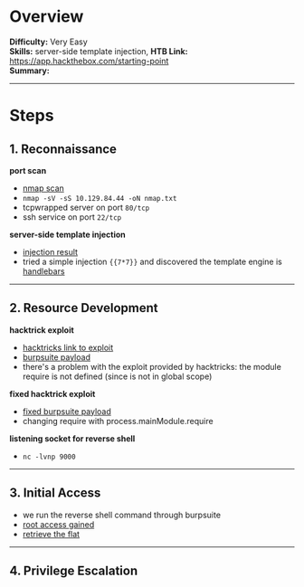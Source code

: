 # Overview
**Difficulty:** Very Easy  
**Skills:** server-side template injection, 
**HTB Link:** https://app.hackthebox.com/starting-point  
**Summary:** 

---

# Steps

## 1. Reconnaissance
**port scan**
- [nmap scan](./evidences/nmap.txt)  
- `nmap -sV -sS 10.129.84.44 -oN nmap.txt`  
- tcpwrapped server on port `80/tcp`  
- ssh service on port `22/tcp`
  
**server-side template injection**  
- [injection result](./evidences/server-side_template_injection_output.png)
- tried a simple injection `{{7*7}}` and discovered the template engine is [handlebars](https://handlebarsjs.com)


---

## 2. Resource Development
**hacktrick exploit**
- [hacktricks link to exploit](https://book.hacktricks.wiki/en/pentesting-web/ssti-server-side-template-injection/index.html#handlebars-nodejs)
- [burpsuite payload](./evidences/burpsuite_payload.png)
- there's a problem with the exploit provided by hacktricks: the module require is not defined (since is not in global scope)

**fixed hacktrick exploit**
- [fixed burpsuite payload](./evidences/fixed_burpsuite_payload.png)
- changing require with process.mainModule.require

**listening socket for reverse shell**
- `nc -lvnp 9000`

---

## 3. Initial Access
- we run the reverse shell command through burpsuite
- [root access gained](./evidences/root_access.png)
- [retrieve the flat](./evidences/flag.png)

---

## 4. Privilege Escalation
